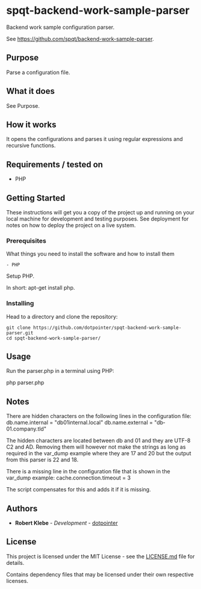 # spqt-backend-work-sample-parser

Backend work sample configuration parser.

See https://github.com/spqt/backend-work-sample-parser.

## Purpose

Parse a configuration file.

## What it does

See Purpose.

## How it works

It opens the configurations and parses it using regular expressions
and recursive functions.

## Requirements / tested on

- PHP

## Getting Started

These instructions will get you a copy of the project up and running on your
local machine for development and testing purposes. See deployment for notes on
how to deploy the project on a live system.

### Prerequisites

What things you need to install the software and how to install them

```
- PHP
```

Setup PHP.

In short: apt-get install php.

### Installing

Head to a directory and clone the repository:

```
git clone https://github.com/dotpointer/spqt-backend-work-sample-parser.git
cd spqt-backend-work-sample-parser/
```

## Usage

Run the parser.php in a terminal using PHP:

php parser.php

## Notes

There are hidden characters on the following lines in the configuration file:
db.name.internal = "db­01­internal.local"
db.name.external = "db­01.company.tld"

The hidden characters are located between db and 01 and they are UTF-8 C2 and AD.
Removing them will however not make the strings as long as required in the var_dump
example where they are 17 and 20 but the output from this parser is 22 and 18.

There is a missing line in the configuration file that is shown in the var_dump example:
cache.connection.timeout = 3

The script compensates for this and adds it if it is missing.

## Authors

* **Robert Klebe** - *Development* - [dotpointer](https://github.com/dotpointer)

## License

This project is licensed under the MIT License - see the
[LICENSE.md](LICENSE.md) file for details.

Contains dependency files that may be licensed under their own respective
licenses.

